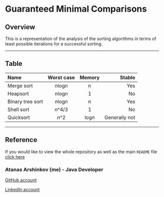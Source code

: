 # Guaranteed Minimal Comparisons

## Overview

This is a representation of the analysis of the sorting algorithms in terms of least possible iterations for a successful sorting.

___

## Table

| Name             | Worst case | Memory | Stable        |
| :--------------- | :--------: | :----: | ------------: |
| Merge sort       | *n*log*n*  | n      | Yes           |
| Heapsort         | *n*log*n*  | 1      | No            |
| Binary tree sort | *n*log*n*  | n      | Yes           |
| Shell sort       | *n*^4/3    | 1      | No            |
| Quicksort        | *n*^2      | log*n* | Generally not |

___

## Reference

If you would like to view the whole repository as well as the main `README` file [click here](https://github.com/aarshinkov/ADS2018Informatics/tree/master/AtanasArshinkov_1601261054)

### Atanas Arshinkov (me) - Java Developer

[GitHub account](https://www.github.com/aarshinkov)

[LinkedIn account](https://www.linkedin.com/in/atanas-arshinkov)